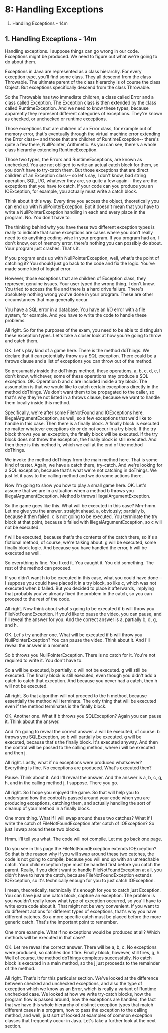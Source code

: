 # 8: Handling Exceptions

1. Handling Exceptions - 14m

## 1. Handling Exceptions - 14m

Handling exceptions. I suppose things can go wrong in our code. Exceptions might be produced. We need to figure out what we're going to do about them.

Exceptions in Java are represented as a class hierarchy. For every exception type, you'll find some class. They all descend from the class Throwable. The ultimate parent of the class hierarchy is of course the class Object. But exceptions specifically descend from the class Throwable.

So the Throwable has two immediate children, a class called Error and a class called Exception. The Exception class is then extended by the class called RuntimeException. And we need to know these types, because apparently they represent different categories of exceptions. They're known as checked, or unchecked or runtime exceptions.

Those exceptions that are children of an Error class, for example out of memory error, that's eventually through the virtual machine error extending the Error class-- and those that are children of RuntimeException-- there's quite a few there, NullPointer, Arithmetic. As you can see, there's a whole class hierarchy extending RuntimeException.

Those two types, the Errors and RuntimeExceptions, are known as unchecked. You are not obliged to write an actual catch block for them, so you don't have to try-catch them. But those exceptions that are direct children of an Exception class-- so let's say, I don't know, bad string operation, SQL, I/O, whatever they are, so quite a few again-- they are the exceptions that you have to catch. If your code can you produce you an IOException, for example, you actually must write a catch block.

Think about it this way. Every time you access the object, theoretically you can end up with NullPointerException. But it doesn't mean that you have to write a NullPointerException handling in each and every place in the program. No. You don't have to.

The thinking behind why you have these two different exception types is really to indicate that some exceptions are cases where you don't really need to do anything coding-wise in your program. If you program had an, I don't know, out of memory error, there's nothing you can possibly do about. Your program just crashes. That's it.

If you program ends up with NullPointerException, well, what's the point of catching it? You should just go back to the code and fix the logic. You've made some kind of logical error.

However, those exceptions that are children of Exception class, they represent genuine issues. Your user typed the wrong thing. I don't know. You tried to access the file and there is a hard drive failure. There's absolutely nothing wrong you've done in your program. These are other circumstances that may generally occur.

You have a SQL error in a database. You have an I/O error with a file system, for example. And you have to write the code to handle these problems.

All right. So for the purposes of the exam, you need to be able to distinguish these exception types. Let's take a closer look at how you're going to throw and catch them.

OK. Let's play kind of a game here. There is the method doThings. We declare that it can potentially throw us a SQL exception. There could be a throws clause and a list of exceptions you can throw out of the method.

So presumably inside the doThings method, these operations, a, b, c, d, e, I don't know, whichever, some of these operations may produce a SQL exception. OK. Operation b and c are included inside a try block. The assumption is that we would like to catch certain exceptions directly in the method doThings. We don't want them to be propagated to the caller, so that's why they're not listed in a throws clause, because we want to handle them locally inside this method.

Specifically, we're after some FileNotFound and IOExceptions here, IllegalArgumentException, as well, so a few exceptions that we'd like to handle in this case. Then there is a finally block. A finally block is executed no matter whatever exceptions do or do not occur in a try block. If the try block throws you an exception, the finally block will be executed. If the try block does not throw the exception, the finally block is still executed. And then there is this method h, which we call at the end of the method doThings.

We invoke the method doThings from the main method here. That is some kind of tester. Again, we have a catch there, try-catch. And we're looking for a SQL exception, because that's what we're not catching in doThings. We just let it pass to the calling method and we do some actions there.

Now I'm going to show you how to play a small game here. OK. Let's assume that we are in a situation when a method b throws you IllegalArgumentException. Method b throws IllegalArgumentException.

So the game goes like this. What will be executed in this case? Mm-hmm. Let me give you the answer, straight ahead. a, obviously; partially b, because it then failed. c is not going to be executed. You terminate the try block at that point, because b failed with IllegalArgumentException, so c will not be executed.

f will be executed, because that's the contents of the catch there, so it's a fictional method, of course, we're talking about. g will be executed, some finally block logic. And because you have handled the error, h will be executed as well.

So everything is fine. You fixed it. You caught it. You did something. The rest of the method can proceed.

If you didn't want h to be executed in this case, what you could have done-- I suppose you could have placed it in a try block, so like c, which was not executed when b failed. But you decided to place it afterwards, implying that probably you've already fixed the problem in the catch, so you can proceed to the rest of the code.

All right. Now think about what's going to be executed if b will throw you FileNotFoundException. If you'd like to pause the video, you can pause, and I'll reveal the answer for you. And the correct answer is a, partially b, d, g, and h.

OK. Let's try another one. What will be executed if b will throw you NullPointerException? You can pause the video. Think about it. And I'll reveal the answer in a moment.

So b throws you NullPointerException. There is no catch for it. You're not required to write it. You don't have to.

So a will be executed, b partially. c will not be executed. g will still be executed. The finally block is still executed, even though you didn't add a catch to catch that exception. And because you never had a catch, then h will not be executed.

All right. So that algorithm will not proceed to the h method, because essentially the method will terminate. The only thing that will be executed even if the method terminates is the finally block.

OK. Another one. What if b throws you SQLException? Again you can pause it. Think about the answer.

And I'm going to reveal the correct answer. a will be executed, of course. b throws you SQLException, so b will partially be executed. g will be executed, because that's the finally block. It's executed anyway. And then the control will be passed to the calling method, where i will be executed and then j.

All right. Lastly, what if no exceptions were produced whatsoever? Everything is fine. No exceptions are produced. What's executed then?

Pause. Think about it. And I'll reveal the answer. And the answer is a, b, c, g, h, and in the calling method j, I suppose. There you go.

All right. So I hope you enjoyed the game. So that will help you to understand how the control is passed around your code when you are producing exceptions, catching them, and actually handling the sort of cleanup of your method in a finally block.

One more thing. What if I will swap around these two catches? What if I write the catch of FileNotFoundException after catch of IOException? So just I swap around these two blocks.

Hmm. I'll tell you what. The code will not compile. Let me go back one page.

Do you see in this page the FileNotFoundException extends IOException? So that is the reason why if you will swap around these two catches, the code is not going to compile, because you will end up with an unreachable catch. Your child exception type must be handled first before you catch the parent. Really, if you didn't want to handle FileNotFoundException at all, you didn't have to have the catch, because FileNotFoundException extends IOException, so it's technically enough for you to just catch IOException.

I mean, theoretically, technically it's enough for you to catch just Exception. You can have just one catch block, capture an exception. The problem is you wouldn't really know what type of exception occurred, so you'll have to write extra code about it. That might not be very convenient. If you want to do different actions for different types of exceptions, that's why you have different catches. So a more specific catch must be placed before the more generic catch. That's the important point to remember.

One more example. What if no exceptions would be produced at all? Which methods will be executed in that case?

OK. Let me reveal the correct answer. There will be a, b, c. No exceptions were produced, so catches don't fire. Finally block, however, still fires, g, h. Well of course, the method doThings completes successfully. No catch block is executed in a main method, so the j just proceeds to the remainder of the method.

All right. That's it for this particular section. We've looked at the difference between checked and unchecked exceptions, and also the type of exception which we know as an Error, which is really a variant of Runtime unchecked case. We looked at how we write try-catch blocks, how the program flow is passed around, how the exceptions are handled, the fact that we have this whole hierarchy of distinct exception types that match different cases in a program, how to pass the exception to the calling method, and well, just sort of looked at examples of common exception classes that frequently occur in Java. Let's take a further look at the next section.
